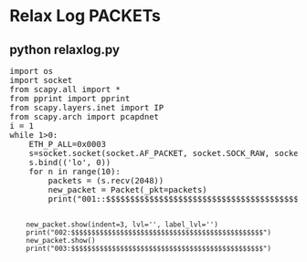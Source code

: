 <h1>Relax Log PACKETs</h1>
<h2>python relaxlog.py</h2>
<pre>
import os
import socket
from scapy.all import *
from pprint import pprint
from scapy.layers.inet import IP
from scapy.arch import pcapdnet
i = 1
while 1>0:
	ETH_P_ALL=0x0003
	s=socket.socket(socket.AF_PACKET, socket.SOCK_RAW, socket.htons(ETH_P_ALL))
	s.bind(('lo', 0)) 
	for n in range(10):
		packets = (s.recv(2048))
		new_packet = Packet(_pkt=packets)
		print("001::$$$$$$$$$$$$$$$$$$$$$$$$$$$$$$$$$$$$$$$$$$$$$$$")

		new_packet.show(indent=3, lvl='', label_lvl='')
		print("002:$$$$$$$$$$$$$$$$$$$$$$$$$$$$$$$$$$$$$$$$$$$$$$$")
		new_packet.show()
		print("003:$$$$$$$$$$$$$$$$$$$$$$$$$$$$$$$$$$$$$$$$$$$$$$$")
</pre>
